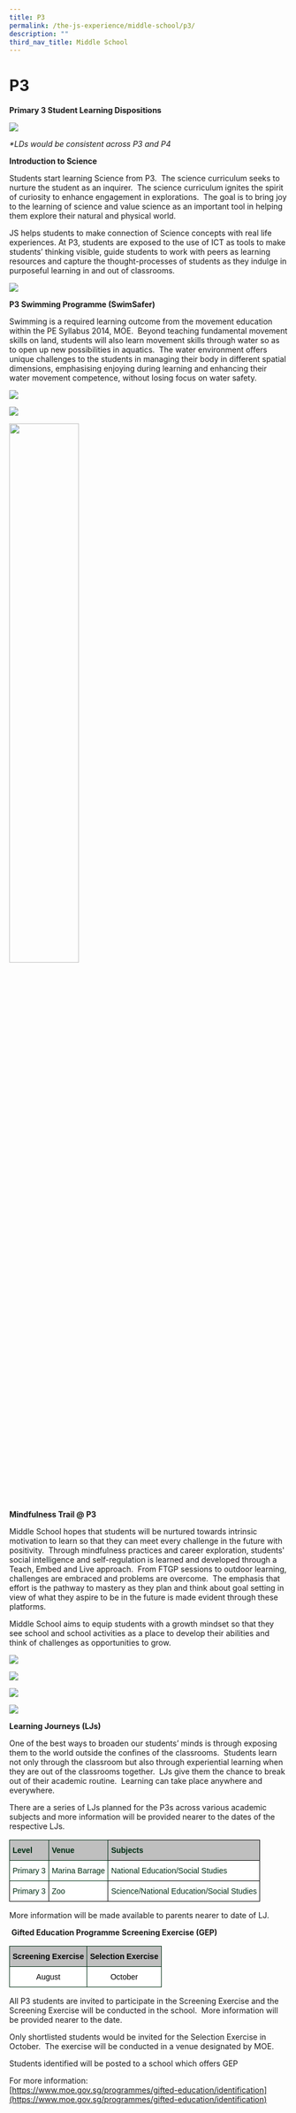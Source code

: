 ```yaml
---
title: P3
permalink: /the-js-experience/middle-school/p3/
description: ""
third_nav_title: Middle School
---
```

# **P3**

**Primary 3 Student Learning Dispositions**

![](/images/11.png)

_\*LDs would be consistent across P3 and P4_

  

**Introduction to Science**

Students start learning Science from P3.  The science curriculum seeks to nurture the student as an inquirer.  The science curriculum ignites the spirit of curiosity to enhance engagement in explorations.  The goal is to bring joy to the learning of science and value science as an important tool in helping them explore their natural and physical world. 

JS helps students to make connection of Science concepts with real life experiences. At P3, students are exposed to the use of ICT as tools to make students’ thinking visible, guide students to work with peers as learning resources and capture the thought-processes of students as they indulge in purposeful learning in and out of classrooms.

![](/images/p3.jpg)

**P3 Swimming Programme (SwimSafer)**  

Swimming is a required learning outcome from the movement education within the PE Syllabus 2014, MOE.  Beyond teaching fundamental movement skills on land, students will also learn movement skills through water so as to open up new possibilities in aquatics.  The water environment offers unique challenges to the students in managing their body in different spatial dimensions, emphasising enjoying during learning and enhancing their water movement competence, without losing focus on water safety.

![](/images/8995a5ad-2241-483e-9326-bc3782453acf.jpg)

![](/images/fd7c159f-597c-475a-9343-d3c6eecfa528.jpg)

<img src="/images/e11a0369-508a-42ce-9834-68331e033232.jpg" 
     style="width:50%">
		 
		 
**Mindfulness Trail @ P3**  

Middle School hopes that students will be nurtured towards intrinsic motivation to learn so that they can meet every challenge in the future with positivity.  Through mindfulness practices and career exploration, students' social intelligence and self-regulation is learned and developed through a Teach, Embed and Live approach.  From FTGP sessions to outdoor learning, challenges are embraced and problems are overcome.  The emphasis that effort is the pathway to mastery as they plan and think about goal setting in view of what they aspire to be in the future is made evident through these platforms. 

Middle School aims to equip students with a growth mindset so that they see school and school activities as a place to develop their abilities and think of challenges as opportunities to grow.

![](/images/pic%201%20(1).jpg)

![](/images/pic%202%20(1).jpg)

![](/images/pic5.jpg)

![](/images/pic%204%20(1).jpg)

**Learning Journeys (LJs)**

One of the best ways to broaden our students’ minds is through exposing them to the world outside the confines of the classrooms.  Students learn not only through the classroom but also through experiential learning when they are out of the classrooms together.  LJs give them the chance to break out of their academic routine.  Learning can take place anywhere and everywhere.

There are a series of LJs planned for the P3s across various academic subjects and more information will be provided nearer to the dates of the respective LJs.

<table style="border-collapse:collapse;border-spacing:0" class="tg"><thead><tr><th style="background-color:#BFBFBF;border-color:#002d13;border-style:solid;border-width:1px;color:#002d13;font-family:Arial, sans-serif;font-size:14px;font-weight:bold;overflow:hidden;padding:10px 5px;text-align:left;vertical-align:top;word-break:normal">Level</th><th style="background-color:#BFBFBF;border-color:#002d13;border-style:solid;border-width:1px;color:#002d13;font-family:Arial, sans-serif;font-size:14px;font-weight:bold;overflow:hidden;padding:10px 5px;text-align:left;vertical-align:top;word-break:normal">Venue</th><th style="background-color:#BFBFBF;border-color:black;border-style:solid;border-width:1px;color:#002d13;font-family:Arial, sans-serif;font-size:14px;font-weight:bold;overflow:hidden;padding:10px 5px;text-align:left;vertical-align:top;word-break:normal">Subjects</th></tr></thead><tbody><tr><td style="background-color:#FFF;border-color:#002d13;border-style:solid;border-width:1px;color:#002d13;font-family:Arial, sans-serif;font-size:14px;overflow:hidden;padding:10px 5px;text-align:left;vertical-align:top;word-break:normal">Primary 3</td><td style="background-color:#FFF;border-color:#002d13;border-style:solid;border-width:1px;color:#002d13;font-family:Arial, sans-serif;font-size:14px;overflow:hidden;padding:10px 5px;text-align:left;vertical-align:top;word-break:normal">Marina Barrage</td><td style="background-color:#FFF;border-color:black;border-style:solid;border-width:1px;color:#002d13;font-family:Arial, sans-serif;font-size:14px;overflow:hidden;padding:10px 5px;text-align:left;vertical-align:top;word-break:normal">National Education/Social Studies</td></tr><tr><td style="background-color:#FFF;border-color:black;border-style:solid;border-width:1px;color:#002d13;font-family:Arial, sans-serif;font-size:14px;overflow:hidden;padding:10px 5px;text-align:left;vertical-align:top;word-break:normal">Primary 3</td><td style="background-color:#FFF;border-color:black;border-style:solid;border-width:1px;color:#002d13;font-family:Arial, sans-serif;font-size:14px;overflow:hidden;padding:10px 5px;text-align:left;vertical-align:top;word-break:normal">Zoo</td><td style="background-color:#FFF;border-color:black;border-style:solid;border-width:1px;color:#002d13;font-family:Arial, sans-serif;font-size:14px;overflow:hidden;padding:10px 5px;text-align:left;vertical-align:top;word-break:normal">Science/National Education/Social Studies</td></tr></tbody></table>
More information will be made available to parents nearer to date of LJ.

 
 
 
 **Gifted Education Programme Screening Exercise (GEP)**
 
 <table style="border-collapse:collapse;border-spacing:0" class="tg"><thead><tr><th style="background-color:#BFBFBF;border-color:#002d13;border-style:solid;border-width:1px;color:#000000;font-family:Arial, sans-serif;font-size:14px;font-weight:bold;overflow:hidden;padding:10px 5px;text-align:center;vertical-align:top;word-break:normal">Screening Exercise</th><th style="background-color:#BFBFBF;border-color:#002d13;border-style:solid;border-width:1px;color:#000000;font-family:Arial, sans-serif;font-size:14px;font-weight:bold;overflow:hidden;padding:10px 5px;text-align:center;vertical-align:top;word-break:normal">Selection Exercise</th></tr></thead><tbody><tr><td style="background-color:#FFF;border-color:#002d13;border-style:solid;border-width:1px;color:#000000;font-family:Arial, sans-serif;font-size:14px;overflow:hidden;padding:10px 5px;text-align:center;vertical-align:top;word-break:normal">August</td><td style="background-color:#FFF;border-color:#002d13;border-style:solid;border-width:1px;color:#000000;font-family:Arial, sans-serif;font-size:14px;overflow:hidden;padding:10px 5px;text-align:center;vertical-align:top;word-break:normal">October</td></tr></tbody></table>
 
 
 
 All P3 students are invited to participate in the Screening Exercise and the Screening Exercise will be conducted in the school.  More information will be provided nearer to the date. 

Only shortlisted students would be invited for the Selection Exercise in October.  The exercise will be conducted in a venue designated by MOE.

Students identified will be posted to a school which offers GEP

For more information:  
[https://www.moe.gov.sg/programmes/gifted-education/identification](https://www.moe.gov.sg/programmes/gifted-education/identification)